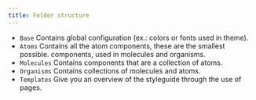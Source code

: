 ```yaml
---
title: Folder structure
---
```


- `Base` Contains global configuration (ex.: colors or fonts used in theme).
- `Atoms` Contains all the atom components, these are the smallest possible.
components, used in molecules and organisms.
- `Molecules` Contains components that are a collection of atoms.
- `Organisms` Contains collections of molecules and atoms.
- `Templates` Give you an overview of the styleguide through the use of pages.

